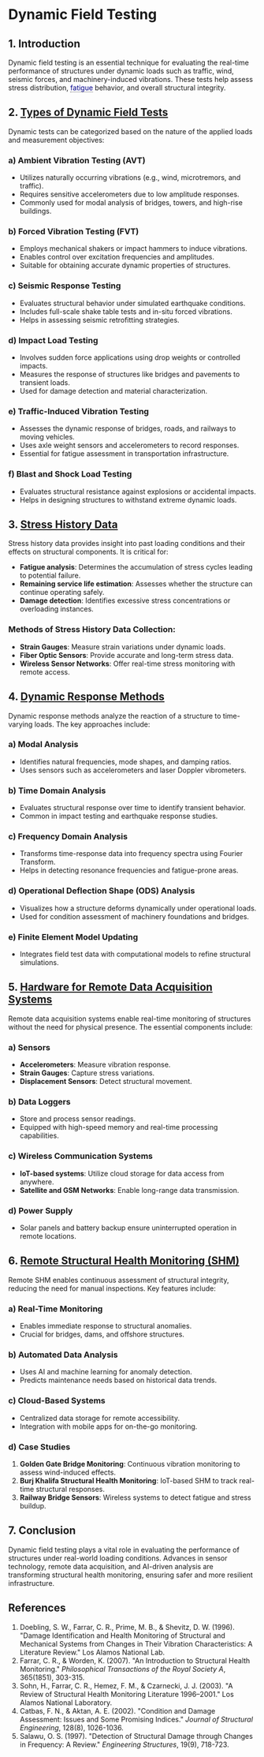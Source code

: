 # Dynamic Field Testing

## 1. Introduction
<style>
  .hover-term {
    border-bottom: 1px dotted #555;
    cursor: help;
    color: darkblue;
  }
</style>
Dynamic field testing is an essential technique for evaluating the real-time performance of structures under dynamic loads such as traffic, wind, seismic forces, and machinery-induced vibrations. These tests help assess stress distribution, 
<span class="hover-term" title="The weakening of a material caused by repeatedly applied loads">fatigue</span> 
behavior, and overall structural integrity. 

## 2. [Types of Dynamic Field Tests](Types_of_dynamic_field_tests.md)
Dynamic tests can be categorized based on the nature of the applied loads and measurement objectives:

### a) **Ambient Vibration Testing (AVT)**
- Utilizes naturally occurring vibrations (e.g., wind, microtremors, and traffic).
- Requires sensitive accelerometers due to low amplitude responses.
- Commonly used for modal analysis of bridges, towers, and high-rise buildings.

### b) **Forced Vibration Testing (FVT)**
- Employs mechanical shakers or impact hammers to induce vibrations.
- Enables control over excitation frequencies and amplitudes.
- Suitable for obtaining accurate dynamic properties of structures.

### c) **Seismic Response Testing**
- Evaluates structural behavior under simulated earthquake conditions.
- Includes full-scale shake table tests and in-situ forced vibrations.
- Helps in assessing seismic retrofitting strategies.

### d) **Impact Load Testing**
- Involves sudden force applications using drop weights or controlled impacts.
- Measures the response of structures like bridges and pavements to transient loads.
- Used for damage detection and material characterization.

### e) **Traffic-Induced Vibration Testing**
- Assesses the dynamic response of bridges, roads, and railways to moving vehicles.
- Uses axle weight sensors and accelerometers to record responses.
- Essential for fatigue assessment in transportation infrastructure.

### f) **Blast and Shock Load Testing**
- Evaluates structural resistance against explosions or accidental impacts.
- Helps in designing structures to withstand extreme dynamic loads.

## 3. [Stress History Data](Stress_history_data.md)
Stress history data provides insight into past loading conditions and their effects on structural components. It is critical for:
- **Fatigue analysis**: Determines the accumulation of stress cycles leading to potential failure.
- **Remaining service life estimation**: Assesses whether the structure can continue operating safely.
- **Damage detection**: Identifies excessive stress concentrations or overloading instances.

### Methods of Stress History Data Collection:
- **Strain Gauges**: Measure strain variations under dynamic loads.
- **Fiber Optic Sensors**: Provide accurate and long-term stress data.
- **Wireless Sensor Networks**: Offer real-time stress monitoring with remote access.

## 4. [Dynamic Response Methods](Dynamic_response_methods.md)
Dynamic response methods analyze the reaction of a structure to time-varying loads. The key approaches include:

### a) **Modal Analysis**
- Identifies natural frequencies, mode shapes, and damping ratios.
- Uses sensors such as accelerometers and laser Doppler vibrometers.

### b) **Time Domain Analysis**
- Evaluates structural response over time to identify transient behavior.
- Common in impact testing and earthquake response studies.

### c) **Frequency Domain Analysis**
- Transforms time-response data into frequency spectra using Fourier Transform.
- Helps in detecting resonance frequencies and fatigue-prone areas.

### d) **Operational Deflection Shape (ODS) Analysis**
- Visualizes how a structure deforms dynamically under operational loads.
- Used for condition assessment of machinery foundations and bridges.

### e) **Finite Element Model Updating**
- Integrates field test data with computational models to refine structural simulations.

## 5. [Hardware for Remote Data Acquisition Systems](Hardware_for_RDAS.md)
Remote data acquisition systems enable real-time monitoring of structures without the need for physical presence. The essential components include:

### a) **Sensors**
- **Accelerometers**: Measure vibration response.
- **Strain Gauges**: Capture stress variations.
- **Displacement Sensors**: Detect structural movement.

### b) **Data Loggers**
- Store and process sensor readings.
- Equipped with high-speed memory and real-time processing capabilities.

### c) **Wireless Communication Systems**
- **IoT-based systems**: Utilize cloud storage for data access from anywhere.
- **Satellite and GSM Networks**: Enable long-range data transmission.

### d) **Power Supply**
- Solar panels and battery backup ensure uninterrupted operation in remote locations.

## 6. [Remote Structural Health Monitoring (SHM)](Remote_SHM.md)
Remote SHM enables continuous assessment of structural integrity, reducing the need for manual inspections. Key features include:

### a) **Real-Time Monitoring**
- Enables immediate response to structural anomalies.
- Crucial for bridges, dams, and offshore structures.

### b) **Automated Data Analysis**
- Uses AI and machine learning for anomaly detection.
- Predicts maintenance needs based on historical data trends.

### c) **Cloud-Based Systems**
- Centralized data storage for remote accessibility.
- Integration with mobile apps for on-the-go monitoring.

### d) **Case Studies**
1. **Golden Gate Bridge Monitoring**: Continuous vibration monitoring to assess wind-induced effects.
2. **Burj Khalifa Structural Health Monitoring**: IoT-based SHM to track real-time structural responses.
3. **Railway Bridge Sensors**: Wireless systems to detect fatigue and stress buildup.

## 7. Conclusion
Dynamic field testing plays a vital role in evaluating the performance of structures under real-world loading conditions. Advances in sensor technology, remote data acquisition, and AI-driven analysis are transforming structural health monitoring, ensuring safer and more resilient infrastructure.

## References
1. Doebling, S. W., Farrar, C. R., Prime, M. B., & Shevitz, D. W. (1996). "Damage Identification and Health Monitoring of Structural and Mechanical Systems from Changes in Their Vibration Characteristics: A Literature Review." Los Alamos National Lab.
2. Farrar, C. R., & Worden, K. (2007). "An Introduction to Structural Health Monitoring." *Philosophical Transactions of the Royal Society A*, 365(1851), 303-315.
3. Sohn, H., Farrar, C. R., Hemez, F. M., & Czarnecki, J. J. (2003). "A Review of Structural Health Monitoring Literature 1996–2001." Los Alamos National Laboratory.
4. Catbas, F. N., & Aktan, A. E. (2002). "Condition and Damage Assessment: Issues and Some Promising Indices." *Journal of Structural Engineering*, 128(8), 1026-1036.
5. Salawu, O. S. (1997). "Detection of Structural Damage through Changes in Frequency: A Review." *Engineering Structures*, 19(9), 718-723.

